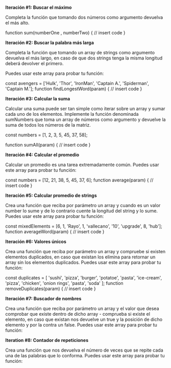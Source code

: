 **Iteración #1: Buscar el máximo**

Completa la función que tomando dos números como argumento devuelva el más alto.

function sum(numberOne , numberTwo) {
  // insert code
}

**Iteración #2: Buscar la palabra más larga**

Completa la función que tomando un array de strings como argumento devuelva el más largo, en caso de que dos strings tenga la misma longitud deberá devolver el primero.

Puedes usar este array para probar tu función:

const avengers = ['Hulk', 'Thor', 'IronMan', 'Captain A.', 'Spiderman', 'Captain M.'];
function findLongestWord(param) {
  // insert code
}


**Iteración #3: Calcular la suma**

Calcular una suma puede ser tan simple como iterar sobre un array y sumar cada uno de los elementos.
Implemente la función denominada sumNumbers que toma un array de números como argumento y devuelve la suma de todos los números de la matriz.

const numbers = [1, 2, 3, 5, 45, 37, 58];

function sumAll(param) {
  // insert code
}

**Iteración #4: Calcular el promedio**

Calcular un promedio es una tarea extremadamente común. Puedes usar este array para probar tu función:

const numbers = [12, 21, 38, 5, 45, 37, 6];
function average(param) {
  // insert code
}

**Iteración #5: Calcular promedio de strings**

Crea una función que reciba por parámetro un array y cuando es un valor number lo sume y de lo contrario cuente la longitud del string y lo sume. Puedes usar este array para probar tu función:

const mixedElements = [6, 1, 'Rayo', 1, 'vallecano', '10', 'upgrade', 8, 'hub'];
function averageWord(param) {
  // insert code
}

**Iteración #6: Valores únicos**

Crea una función que reciba por parámetro un array y compruebe si existen elementos duplicados, en caso que existan los elimina para retornar un array sin los elementos duplicados. Puedes usar este array para probar tu función:

const duplicates = [
  'sushi',
  'pizza',
  'burger',
  'potatoe',
  'pasta',
  'ice-cream',
  'pizza',
  'chicken',
  'onion rings',
  'pasta',
  'soda'
];
function removeDuplicates(param) {
  // insert code
}

**Iteración #7: Buscador de nombres**

Crea una función que reciba por parámetro un array y el valor que desea comprobar que existe dentro de dicho array - comprueba si existe el elemento, en caso que existan nos devuelve un true y la posición de dicho elemento y por la contra un false. Puedes usar este array para probar tu función:

**Iteration #8: Contador de repeticiones**

Crea una función que nos devuelva el número de veces que se repite cada una de las palabras que lo conforma.  Puedes usar este array para probar tu función: